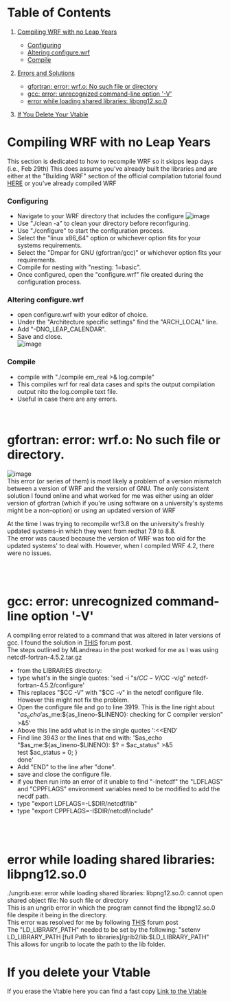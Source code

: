 # Table of Contents

1. [Compiling WRF with no Leap Years](#compiling-wrf-with-no-leap-years)  
   - [Configuring](#configuring)  
   - [Altering configure.wrf](#altering-configurewrf)  
   - [Compile](#compile)  

2. [Errors and Solutions](#errors-and-solutions)  
   - [gfortran: error: wrf.o: No such file or directory](#gfortran-error-wrfo-no-such-file-or-directory)  
   - [gcc: error: unrecognized command-line option '-V'](#gcc-error-unrecognized-command-line-option--v)  
   - [error while loading shared libraries: libpng12.so.0](#error-while-loading-shared-libraries-libpng12so0)  

3. [If You Delete Your Vtable](#if-you-delete-your-vtable)


# Compiling WRF with no Leap Years
This section is dedicated to how to recompile WRF so it skipps leap days (i.e., Feb 29th)
This does assume you've already built the libraries and are either at the "Building WRF" section of the official compilation tutorial found [HERE](https://www2.mmm.ucar.edu/wrf/OnLineTutorial/compilation_tutorial.php#STEP8) or you've already compiled WRF

### Configuring
* Navigate to your WRF directory that includes the configure 
![image](https://github.com/user-attachments/assets/b087e575-31ee-453d-b11f-b1b12d1d0495)
* Use "./clean -a" to clean your directory before reconfiguring.  
* Use "./configure" to start the configuration process.  
* Select the "linux x86_64" option or whichever option fits for your systems requirements.  
* Select the "Dmpar for GNU (gfortran/gcc)" or whichever option fits your requirements.  
* Compile for nesting with "nesting: 1=basic".  
* Once configured, open the "configure.wrf" file created during the configuration process.
### Altering configure.wrf
* open configure.wrf with your editor of choice.
* Under the "Architecture specific settings" find the "ARCH_LOCAL" line.
* Add "-DNO_LEAP_CALENDAR".
* Save and close.  
![image](https://github.com/user-attachments/assets/3a8f0ced-b059-4c42-b143-adf37b4bf936)  
### Compile
* compile with "./compile em_real >& log.compile"
* This compiles wrf for real data cases and spits the output compilation output nito the log.compile text file.
* Useful in case there are any errors.
&nbsp;

&nbsp;




# gfortran: error: wrf.o: No such file or directory.  
![image](https://github.com/user-attachments/assets/59d68f7c-989d-4392-83c2-b9a9c31bdf8f)  
This error (or series of them) is most likely a problem of a version mismatch between a version of WRF and the version of GNU.
The only consistent solution I found online and what worked for me was either using an older version of gfortran (which if you're using software on a university's systems might be a non-option) or using an updated version of WRF
&nbsp;

At the time I was trying to recompile wrf3.8 on the university's freshly updated systems-in which they went from redhat 7.9 to 8.8.  
The error was caused because the version of WRF was too old for the updated systems' to deal with.  However, when I compiled WRF 4.2, there were no issues.  
&nbsp;

&nbsp;

# gcc: error: unrecognized command-line option '-V'
A compiling error related to a command that was altered in later versions of gcc.
I found the solution in [THIS](https://forum.mmm.ucar.edu/threads/ubuntu-20-04-configure-netcdf-fortran-4-5-2-error-c-compiler-cannot-create-executables.12707/) forum post.  
The steps outlined by MLandreau in the post worked for me as I was using netcdf-fortran-4.5.2.tar.gz
* from the LIBRARIES directory:
* type what's in the single quotes: 'sed -i "s/$CC -V/$CC -v/g" netcdf-fortran-4.5.2/configure'  
* This replaces "$CC -V" with "$CC -v" in the netcdf configure file.  However this might not fix the problem.
* Open the configure file and go to line 3919.  This is the line right about "$as_echo '$as_me:${as_lineno-$LINENO}: checking for C compiler version" >&5'  
* Above this line add what is in the single quotes ':<<END'  
* Find line 3943 or the lines that end with:
'$as_echo "$as_me:${as_lineno-$LINENO}: \$? = $ac_status" >&5  
test $ac_status = 0; }  
done'  
* Add "END" to the line after "done".
* save and close the configure file.
* if you then run into an error of it unable to find "-lnetcdf" the "LDFLAGS" and "CPPFLAGS" environment variables need to be modified to add the necdf path.
* type "export LDFLAGS=-L$DIR/netcdf/lib"  
* type "export CPPFLAGS=-I$DIR/netcdf/include"  
&nbsp;

&nbsp;

# error while loading shared libraries: libpng12.so.0
./ungrib.exe: error while loading shared libraries: libpng12.so.0: cannot open shared object file: No such file or directory  
This is an ungrib error in which the program cannot find the libpng12.so.0 file despite it being in the directory.  
This error was resolved for me by following [THIS](https://forum.mmm.ucar.edu/threads/resolved-error-while-loading-shared-libraries-libpng12-so-0.193/) forum post  
The "LD_LIBRARY_PATH" needed to be set by the following: "setenv LD_LIBRARY_PATH [full Path to libraries]/grib2/lib:$LD_LIBRARY_PATH"  
This allows for ungrib to locate the path to the lib folder.


# If you delete your Vtable

If you erase the Vtable here you can find a fast copy [Link to the Vtable](https://github.com/yyr/wps/blob/master/ungrib/Variable_Tables/Vtable.ECMWF)







